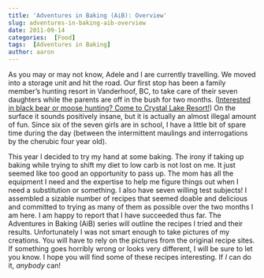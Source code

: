 ```yaml
---
title: 'Adventures in Baking (AiB): Overview'
slug: adventures-in-baking-aib-overview
date: 2011-09-14
categories:  [Food]
tags:  [Adventures in Baking]
author: aaron
---
```


As you may or may not know, Adele and I are currently travelling. We moved into a storage unit and hit the road. Our first stop has been a family member’s hunting resort in Vanderhoof, BC, to take care of their seven daughters while the parents are off in the bush for two months. (<shamelessPlug>[Interested in black bear or moose hunting? Come to Crystal Lake Resort!](http://crystallakebc.com)</shamelessPlug>) On the surface it sounds positively insane, but it is actually an almost illegal amount of fun. Since six of the seven girls are in school, I have a little bit of spare time during the day (between the intermittent maulings and interrogations by the cherubic four year old).

This year I decided to try my hand at some baking. The irony if taking up baking while trying to shift my diet to low carb is not lost on me. It just seemed like too good an opportunity to pass up. The mom has all the equipment I need and the expertise to help me figure things out when I need a substitution or something. I also have seven willing test subjects! I assembled a sizable number of recipes that seemed doable and delicious and committed to trying as many of them as possible over the two months I am here. I am happy to report that I have succeeded thus far. The Adventures in Baking (AiB) series will outline the recipes I tried and their results. Unfortunately I was not smart enough to take pictures of my creations. You will have to rely on the pictures from the original recipe sites. If something goes horribly wrong or looks very different, I will be sure to let you know. I hope you will find some of these recipes interesting. If *I* can do it, *anybody* can!

